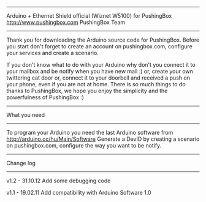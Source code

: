 ***********************************************************************
Arduino + Ethernet Shield official (Wiznet W5100) for PushingBox
http://www.pushingbox.com
PushingBox Team
***********************************************************************


Thank you for downloading the Arduino source code for PushingBox.
Before you start don't forget to create an account on pushingbox.com, configure your services and create a scenario.


If you don't know what to do with your Arduino why don't you connect it to your mailbox and be notify when you have new mail :)
or, create your own twittering cat door
or, connect it to your doorbell and received a push on your phone, even if you are not at home.
There is so much things to do thanks to PushingBox,
we hope you enjoy the simplicity and the powerfulness of PushingBox :)


****************
What you need
****************

To program your Arduino you need the last Arduino software from http://arduino.cc/hu/Main/Software
Generate a DevID by creating a scenario on pushingbox.com, configure the way you want to be notify.

****************
Change log
****************
v1.2 - 31.10.12
Add some debugging code

v1.1 - 19.02.11
Add compatibility with Arduino Software 1.0